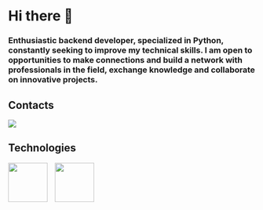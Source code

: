 # Hi there 👋

### Enthusiastic backend developer, specialized in Python, constantly seeking to improve my technical skills. I am open to opportunities to make connections and build a network with professionals in the field, exchange knowledge and collaborate on innovative projects.

## Contacts 
<div>
<a href="https://www.linkedin.com/in/ylano-dev" target="_blank"><img loading="lazy"src="https://img.shields.io/badge/-LinkedIn-%230077B5?style=for-the-badge&logo=linkedin&logoColor=white" target="_blank"></a>   
                                                                          
## Technologies
<img src="https://cdn.jsdelivr.net/gh/devicons/devicon@latest/icons/python/python-original-wordmark.svg" height="80" width="80" /> &ensp; <img src="https://cdn.jsdelivr.net/gh/devicons/devicon@latest/icons/django/django-plain-wordmark.svg" height="80" width="80"/><i class="devicon-azuresqldatabase-plain colored"></i>
          
          



















<!--
**ylano/ylano** is a ✨ _special_ ✨ repository because its `README.md` (this file) appears on your GitHub profile.

Here are some ideas to get you started:

- 🔭 I’m currently working on ...
- 🌱 I’m currently learning ...
- 👯 I’m looking to collaborate on ...
- 🤔 I’m looking for help with ...
- 💬 Ask me about ...
- 📫 How to reach me: ...
- 😄 Pronouns: ...
- ⚡ Fun fact: ...
-->
